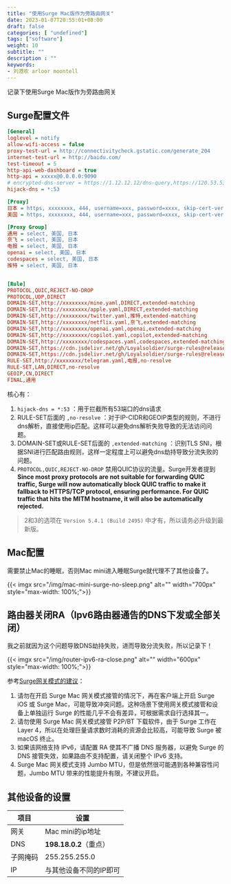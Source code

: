 ```yaml
---
title: "使用Surge Mac版作为旁路由网关"
date: 2023-01-07T20:55:01+08:00
draft: false
categories: [ "undefined"]
tags: ["software"]
weight: 10
subtitle: ""
description : ""
keywords:
- 刘港欢 arloor moontell
---
```


记录下使用Surge Mac版作为旁路由网关
<!--more-->

## Surge配置文件

```ini
[General]
loglevel = notify
allow-wifi-access = false
proxy-test-url = http://connectivitycheck.gstatic.com/generate_204
internet-test-url = http://baidu.com/
test-timeout = 5
http-api-web-dashboard = true
http-api = xxxxx@0.0.0.0:9090
# encrypted-dns-server = https://1.12.12.12/dns-query,https://120.53.53.53/dns-query
hijack-dns = *:53

[Proxy]
日本 = https, xxxxxxxx, 444, username=xxx, password=xxxx, skip-cert-verify=true, always-use-connect=true
美国 = https, xxxxxxxx, 444, username=xxx, password=xxxx, skip-cert-verify=true, always-use-connect=true

[Proxy Group]
通用 = select, 美国, 日本
奈飞 = select, 美国, 日本
电报 = select, 美国, 日本
openai = select, 美国, 日本
codespaces = select, 美国, 日本
推特 = select, 美国, 日本


[Rule]
PROTOCOL,QUIC,REJECT-NO-DROP
PROTOCOL,UDP,DIRECT
DOMAIN-SET,http://xxxxxxxx/mine.yaml,DIRECT,extended-matching
DOMAIN-SET,http://xxxxxxxx/apple.yaml,DIRECT,extended-matching
DOMAIN-SET,http://xxxxxxxx/twitter.yaml,推特,extended-matching
DOMAIN-SET,http://xxxxxxxx/netflix.yaml,奈飞,extended-matching
DOMAIN-SET,http://xxxxxxxx/openai.yaml,openai,extended-matching
DOMAIN-SET,http://xxxxxxxx/copilot.yaml,copilot,extended-matching
DOMAIN-SET,http://xxxxxxxx/codespaces.yaml,codespaces,extended-matching
DOMAIN-SET,https://cdn.jsdelivr.net/gh/Loyalsoldier/surge-rules@release/proxy.txt,通用,extended-matching
DOMAIN-SET,https://cdn.jsdelivr.net/gh/Loyalsoldier/surge-rules@release/gfw.txt,通用,extended-matching
RULE-SET,http://xxxxxxxx/telegram.yaml,电报,no-resolve
RULE-SET,LAN,DIRECT,no-resolve
GEOIP,CN,DIRECT
FINAL,通用
```

核心有：

1. `hijack-dns = *:53` ：用于拦截所有53端口的dns请求
2. RULE-SET后面的 `,no-resolve` ：对于IP-CIDR和GEOIP类型的规则，不进行dns解析，直接使用ip匹配。这样可以避免dns解析失败导致的无法访问问题。
3. DOMAIN-SET或RULE-SET后面的 `,extended-matching` ：识别TLS SNI，根据SNI进行匹配路由规则，这样一定程度上可以避免dns劫持导致分流失败的问题。
4. `PROTOCOL,QUIC,REJECT-NO-DROP` 禁用QUIC协议的流量。Surge开发者提到**Since most proxy protocols are not suitable for forwarding QUIC traffic, Surge will now automatically block QUIC traffic to make it fallback to HTTPS/TCP protocol, ensuring performance. For QUIC traffic that hits the MITM hostname, it will also be automatically rejected.**

> 2和3的选项在 `Version 5.4.1 (Build 2495)` 中才有，所以请务必升级到最新版。

## Mac配置

需要禁止Mac的睡眠，否则Mac mini进入睡眠Surge就代理不了其他设备了。

{{< imgx src="/img/mac-mini-surge-no-sleep.png" alt="" width="700px" style="max-width: 100%;">}}

## 路由器关闭RA（Ipv6路由器通告的DNS下发或全部关闭）

我之前就因为这个问题导致DNS劫持失败，进而导致分流失败，所以记录下！

{{< imgx src="/img/router-ipv6-ra-close.png" alt="" width="600px" style="max-width: 100%;">}}

参考[Surge网关模式的建议](https://community.nssurge.com/d/1847-surge)：

1. 请勿在开启 Surge Mac 网关模式接管的情况下，再在客户端上开启 Surge iOS 或 Surge Mac，可能导致冲突问题。这种场景下使用网关模式接管和设备上单独运行 Surge 的性能几乎不会有差异，可根据需求自行选择其一。
2. 请勿使用 Surge Mac 网关模式接管 P2P/BT 下载软件，由于 Surge 工作在 Layer 4，所以在处理巨量请求数时消耗的资源会比较高，可能导致 Surge 被 macOS 终止。
3. 如果该网络支持 IPv6，请配置 RA 使其不广播 DNS 服务器，以避免 Surge 的 DNS 接管失效，如果路由不支持配置，请关闭整个 IPv6 支持。
4. Surge Mac 网关模式支持 Jumbo MTU，但是依然很可能遇到各种兼容性问题，Jumbo MTU 带来的性能提升有限，不建议开启。

## 其他设备的设置

| 项目 | 设置 |
| --- | --- |
| 网关 | Mac mini的ip地址 |
| DNS | **198.18.0.2**（重点） |
| 子网掩码 | 255.255.255.0 |
| IP | 与其他设备不同的IP即可 |